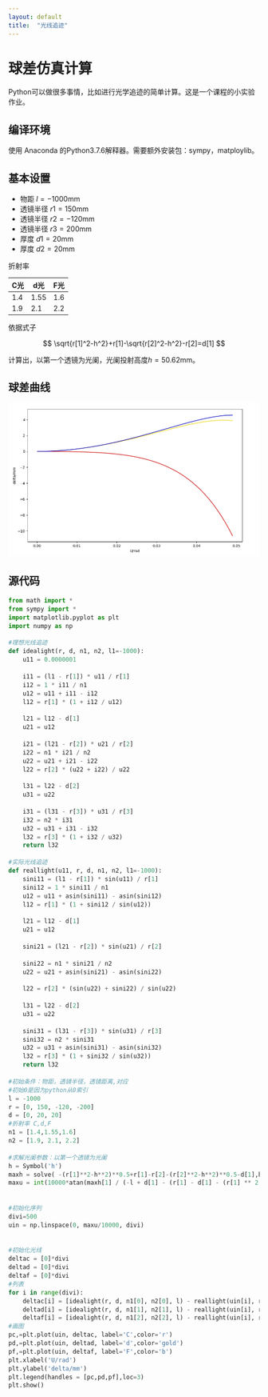 ```yaml
---
layout: default
title:  "光线追迹"
---
```


# 球差仿真计算

Python可以做很多事情，比如进行光学追迹的简单计算。这是一个课程的小实验作业。

## 编译环境

使用 Anaconda 的Python3.7.6解释器。需要额外安装包：sympy，matploylib。

## 基本设置

- 物距  $l=-1000$mm
- 透镜半径  $r1=150$mm
- 透镜半径 $r2=-120$mm
- 透镜半径 $r3=200$mm
- 厚度  $d1=20$mm
- 厚度    $d2=20$mm

折射率

| C光 | d光  | F光 |
| --- | --- | --- |
| 1.4 | 1.55 | 1.6 |
| 1.9 | 2.1  | 2.2 |

依据式子

$$
\sqrt{r[1]^2-h^2}+r[1]-\sqrt{r[2]^2-h^2}-r[2]=d[1]
$$

计算出，以第一个透镜为光阑，光阑投射高度$h=50.62$mm。

## 球差曲线

![球差曲线](assets/img/light.jpg)

## 源代码

```python
from math import *
from sympy import *
import matplotlib.pyplot as plt
import numpy as np

#理想光线追迹
def idealight(r, d, n1, n2, l1=-1000):
    u11 = 0.0000001

    i11 = (l1 - r[1]) * u11 / r[1]
    i12 = 1 * i11 / n1
    u12 = u11 + i11 - i12
    l12 = r[1] * (1 + i12 / u12)

    l21 = l12 - d[1]
    u21 = u12

    i21 = (l21 - r[2]) * u21 / r[2]
    i22 = n1 * i21 / n2
    u22 = u21 + i21 - i22
    l22 = r[2] * (u22 + i22) / u22

    l31 = l22 - d[2]
    u31 = u22

    i31 = (l31 - r[3]) * u31 / r[3]
    i32 = n2 * i31
    u32 = u31 + i31 - i32
    l32 = r[3] * (1 + i32 / u32)
    return l32

#实际光线追迹
def reallight(u11, r, d, n1, n2, l1=-1000):
    sini11 = (l1 - r[1]) * sin(u11) / r[1]
    sini12 = 1 * sini11 / n1
    u12 = u11 + asin(sini11) - asin(sini12)
    l12 = r[1] * (1 + sini12 / sin(u12))

    l21 = l12 - d[1]
    u21 = u12

    sini21 = (l21 - r[2]) * sin(u21) / r[2]

    sini22 = n1 * sini21 / n2
    u22 = u21 + asin(sini21) - asin(sini22)

    l22 = r[2] * (sin(u22) + sini22) / sin(u22)

    l31 = l22 - d[2]
    u31 = u22

    sini31 = (l31 - r[3]) * sin(u31) / r[3]
    sini32 = n2 * sini31
    u32 = u31 + asin(sini31) - asin(sini32)
    l32 = r[3] * (1 + sini32 / sin(u32))
    return l32

#初始条件：物距，透镜半径，透镜距离,对应
#初始0是因为python从0索引
l = -1000
r = [0, 150, -120, -200]
d = [0, 20, 20]
#折射率 C,d,F
n1 = [1.4,1.55,1.6]
n2 = [1.9, 2.1, 2.2]

#求解光阑参数：以第一个透镜为光阑
h = Symbol('h')
maxh = solve( -(r[1]**2-h**2)**0.5+r[1]-r[2]-(r[2]**2-h**2)**0.5-d[1],h)
maxu = int(10000*atan(maxh[1] / (-l + d[1] - (r[1] - d[1] - (r[1] ** 2 - maxh[1] ** 2) ** 0.5))))


#初始化序列
divi=500
uin = np.linspace(0, maxu/10000, divi)


#初始化光线
deltac = [0]*divi
deltad = [0]*divi
deltaf = [0]*divi
#列表
for i in range(divi):
    deltac[i] = [idealight(r, d, n1[0], n2[0], l) - reallight(uin[i], r, d, n1[0], n2[0], l)]
    deltad[i] = [idealight(r, d, n1[1], n2[1], l) - reallight(uin[i], r, d, n1[1], n2[1], l)]
    deltaf[i] = [idealight(r, d, n1[2], n2[2], l) - reallight(uin[i], r, d, n1[2], n2[2], l)]
#画图
pc,=plt.plot(uin, deltac, label='C',color='r')
pd,=plt.plot(uin, deltad, label='d',color='gold')
pf,=plt.plot(uin, deltaf, label='F',color='b')
plt.xlabel('U/rad')
plt.ylabel('delta/mm')
plt.legend(handles = [pc,pd,pf],loc=3)
plt.show()
```
